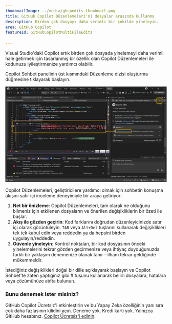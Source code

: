 ```yaml
---
thumbnailImage: ../media/ghcpedits-thumbnail.png
title: GitHub Copilot Düzenlemeleri'ni dosyalar arasında kullanma
description: Birden çok dosyayı daha verimli bir şekilde yineleyin.
area: GitHub Copilot
featureId: GitHubCopilotMultiFileEdits

---
```



Visual Studio'daki Copilot artık birden çok dosyada yinelemeyi daha verimli hale getirmek için tasarlanmış bir özellik olan Copilot Düzenlemeleri ile kodunuzu iyileştirmenize yardımcı olabilir.

Copilot Sohbet panelinin üst kısmındaki Düzenleme dizisi oluşturma düğmesine tıklayarak başlayın.

![Copilot Düzenlemeler Resmi](../media/ghcpedits.png)

Copilot Düzenlemeleri, geliştiricilere yardımcı olmak için sohbetin konuşma akışını satır içi inceleme deneyimiyle bir araya getiriyor:

1. **Net bir önizleme**: Copilot Düzenlemeleri, tam olarak ne olduğunu bilmeniz için etkilenen dosyaların ve önerilen değişikliklerin bir özeti ile başlar.
2. **Akış ile gözden geçirin**: Kod farklarını doğrudan düzenleyicinizde satır içi olarak görüntüleyin. `TAB` veya `Alt+Del` tuşlarını kullanarak değişiklikleri tek tek kabul edin veya reddedin ya da hepsini birden uygulayın/reddedin.
3. **Güvenle yineleyin**: Kontrol noktaları, bir kod dosyasının önceki yinelemelerini tekrar gözden geçirmenize veya ihtiyaç duyduğunuzda farklı bir yaklaşım denemenize olanak tanır - ilham tekrar geldiğinde mükemmeldir.

İstediğiniz değişiklikleri doğal bir dille açıklayarak başlayın ve Copilot Sohbet'te zaten yaptığınız gibi # tuşunu kullanarak belirli dosyalara, hatalara veya çözümünüze atıfta bulunun.

### Bunu denemek ister misiniz?
GitHub Copilot Ücretsiz'i etkinleştirin ve bu Yapay Zeka özelliğinin yanı sıra çok daha fazlasının kilidini açın.
 Deneme yok. Kredi kartı yok. Yalnızca GitHub hesabınız. [Copilot Ücretsiz'i edinin](vscmd://View.GitHub.Copilot.Chat).
